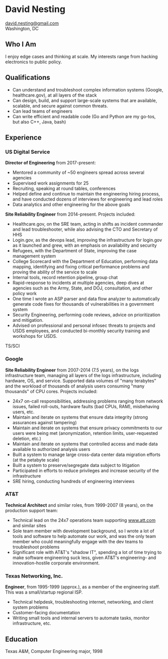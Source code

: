 # David Nesting

david.nesting@gmail.com  
Washington, DC

## Who I Am

I enjoy edge cases and thinking at scale.  My interests range from hacking electronics to
public policy.

## Qualifications

- Can understand and troubleshoot complex information systems (Google, healthcare.gov), at all layers of the stack
- Can design, build, and support large-scale systems that are available, scalable, and secure against common threats.
- Can lead teams of engineers
- Can write efficient and readable code (Go and Python are my go-tos, but also C++, Java, bash)

## Experience

### US Digital Service

**Director of Engineering** from 2017-present:

- Mentored a community of ~50 engineers spread across several agencies
- Supervised work assignments for 25
- Recruiting, speaking at round tables, conferences
- Helped define and continue to maintain the engineering hiring process, and have conducted dozens
of interviews for engineering and lead roles
- Data analytics and other engineering for the above goals

**Site Reliability Engineer** from 2014-present.  Projects included:

- Healthcare.gov, on the SRE team, acting in shifts as incident commander and lead troubleshooter,
while also advising the CTO and Secretary of HHS
- Login.gov, as the devops lead, improving the infrastructure for login.gov as it launched and grew,
with an emphasis on availability and security
- Refugees, with the Department of State, improving the case management system
- College Scorecard with the Department of Education, performing data mapping, identifying and fixing critical performance
problems and proving the ability of the service to scale
- Internal tools, record retention pipeline, group chat
- Rapid-response to incidents at multiple agencies, deep dives at agencies such as the Army, State, and DOJ,
consultation, and other policy work
- One time I wrote an ASP parser and data flow analyzer to automatically generate code fixes
for thousands of vulnerabilities in a government system
- Security Engineering, performing code reviews, advice on prioritization and mitigation.
- Advised on professional and personal infosec threats to projects
and USDS employees, and conducted bi-monthly security training and
workshops for USDS.

TS/SCI

### Google

**Site Reliability Engineer** from 2007-2014 (7.5 years), on the logs infrastructure team, managing
all layers of the logs infrastructure, including hardware, OS, and service.  Supported data volumes
of "many terabytes" and the workload of thousands of analysis users consuming "many thousands" of
CPU cores.  Projects included:

- 24x7 on-call responsibilities, addressing problems ranging from network issues, failed roll-outs,
hardware faults (bad CPUs, RAM), misbehaving users, etc.
- Maintain and iterate on systems that ensure data integrity (strong assurances against tampering)
- Maintain and iterate on systems that ensure privacy commitments to our users were being met
(anonymization, retention limits, user-requested deletion, etc.)
- Maintain and iterate on systems that controlled access and made data available to authorized
analysis users
- Built a system to manage large cross-data center data migration efforts (at the petabyte scale)
- Built a system to preserve/segregate data subject to litigation
- Participated in efforts to reduce privileges and increase security of the infrastructure
- SRE hiring, conducting hundreds of engineering interviews

### AT&T

**Technical Architect** and similar roles, from 1999-2007 (8 years), on the production support team:

- Technical lead on the 24x7 operations team supporting www.att.com and similar sites
- Sole team member with development background, so I wrote a lot of tools and software to help
automate our work, and was the only team member who could meaningfully engage with the dev teams
to troubleshoot problems
- Significant role with AT&T's "shadow IT", spending a lot of time trying to make software engineering
suck less, given AT&T's engineering- and innovation-hostile corporate environment.

### Texas Networking, Inc.

**Engineer**, from 1995-1999 (approx.), as a member of the engineering staff.  This was a
small/startup regional ISP.

- Technical helpdesk, troubleshooting internet, networking, and client system problems
- Customer-facing documentation
- Writing small tools and internal servers to automate tasks, monitor infrastructure, etc.

## Education

Texas A&M, Computer Engineering major, 1998
